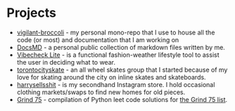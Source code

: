 # Projects

- [vigilant-broccoli](https://github.com/iamharryliu/vigilant-broccoli) - my personal mono-repo that I use to house all the code (or most) and documentation that I am working on
- [DocsMD](https://harryliu.design/docs) - a personal public collection of markdown files written by me.
- [Vibecheck Lite](https://harryliu.design/projects/vibecheck-lite/app) - is a functional fashion-weather lifestyle tool to assist the user in deciding what to wear.
- [torontocityskate](https://www.instagram.com/torontocityskate/) - an all wheel skates group that I started because of my love for skating around the city on inline skates and skateboards.
- [harrysellsshit](https://www.instagram.com/harrysellsshit/) - is my secondhand Instagram store. I hold occasional clothing markets/swaps to find new homes for old pieces.
- [Grind 75](https://harryliu.design/grind-75) - compilation of Python leet code solutions for [the Grind 75 list](https://www.techinterviewhandbook.org/grind75).
